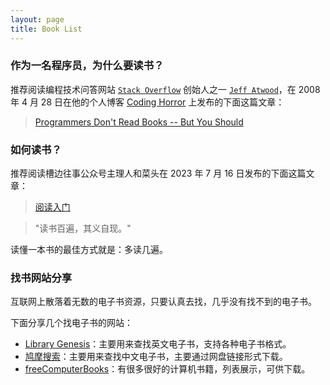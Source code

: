 ```yaml
---
layout: page
title: Book List
---
```


### 作为一名程序员，为什么要读书？
推荐阅读编程技术问答网站 [`Stack Overflow`][4] 创始人之一 [`Jeff Atwood`][5]，在 2008 年 4 月 28 日在他的个人博客 [Coding Horror][3] 上发布的下面这篇文章：<br>
> [Programmers Don't Read Books -- But You Should][1]

### 如何读书？
推荐阅读槽边往事公众号主理人和菜头在 2023 年 7 月 16 日发布的下面这篇文章：
> [阅读入门][2]

> "读书百遍，其义自现。"

读懂一本书的最佳方式就是：多读几遍。

### 找书网站分享
互联网上散落着无数的电子书资源，只要认真去找，几乎没有找不到的电子书。

下面分享几个找电子书的网站：

- [Library Genesis](http://libgen.rs/)：主要用来查找英文电子书，支持各种电子书格式。
- [鸠摩搜索](https://www.jiumodiary.com/)：主要用来查找中文电子书，主要通过网盘链接形式下载。
- [freeComputerBooks](https://freecomputerbooks.com/)：有很多很好的计算机书籍，列表展示，可供下载。


[1]: https://blog.codinghorror.com/programmers-dont-read-books-but-you-should/
[2]: https://mp.weixin.qq.com/s/Vb9wA2BUKwWdE5sbEvBqkQ
[3]: https://blog.codinghorror.com/
[4]: https://stackoverflow.co/
[5]: https://en.wikipedia.org/wiki/Jeff_Atwood?ref=blog.codinghorror.com
